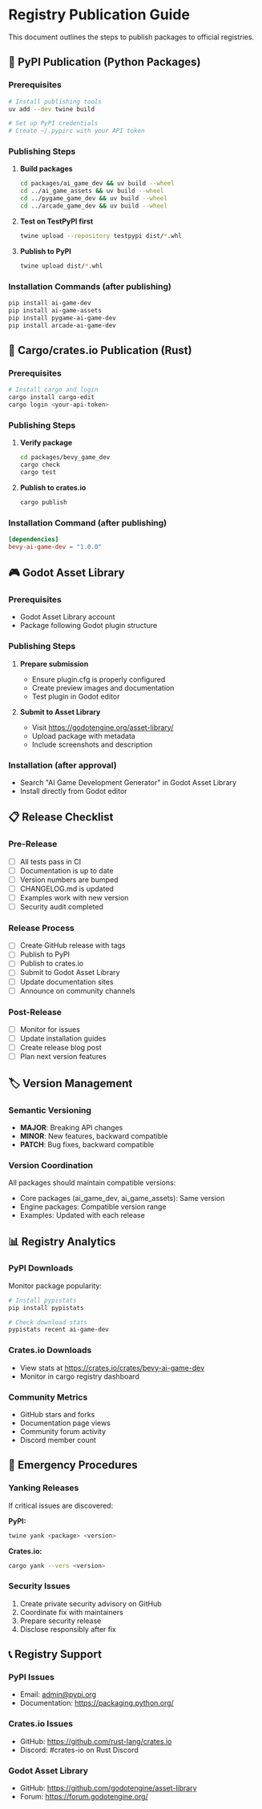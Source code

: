 # Registry Publication Guide

This document outlines the steps to publish packages to official registries.

## 🐍 PyPI Publication (Python Packages)

### Prerequisites
```bash
# Install publishing tools
uv add --dev twine build

# Set up PyPI credentials
# Create ~/.pypirc with your API token
```

### Publishing Steps

1. **Build packages**
   ```bash
   cd packages/ai_game_dev && uv build --wheel
   cd ../ai_game_assets && uv build --wheel  
   cd ../pygame_game_dev && uv build --wheel
   cd ../arcade_game_dev && uv build --wheel
   ```

2. **Test on TestPyPI first**
   ```bash
   twine upload --repository testpypi dist/*.whl
   ```

3. **Publish to PyPI**
   ```bash
   twine upload dist/*.whl
   ```

### Installation Commands (after publishing)
```bash
pip install ai-game-dev
pip install ai-game-assets
pip install pygame-ai-game-dev
pip install arcade-ai-game-dev
```

## 🦀 Cargo/crates.io Publication (Rust)

### Prerequisites
```bash
# Install cargo and login
cargo install cargo-edit
cargo login <your-api-token>
```

### Publishing Steps

1. **Verify package**
   ```bash
   cd packages/bevy_game_dev
   cargo check
   cargo test
   ```

2. **Publish to crates.io**
   ```bash
   cargo publish
   ```

### Installation Command (after publishing)
```toml
[dependencies]
bevy-ai-game-dev = "1.0.0"
```

## 🎮 Godot Asset Library

### Prerequisites
- Godot Asset Library account
- Package following Godot plugin structure

### Publishing Steps

1. **Prepare submission**
   - Ensure plugin.cfg is properly configured
   - Create preview images and documentation
   - Test plugin in Godot editor

2. **Submit to Asset Library**
   - Visit https://godotengine.org/asset-library/
   - Upload package with metadata
   - Include screenshots and description

### Installation (after approval)
- Search "AI Game Development Generator" in Godot Asset Library
- Install directly from Godot editor

## 📋 Release Checklist

### Pre-Release
- [ ] All tests pass in CI
- [ ] Documentation is up to date
- [ ] Version numbers are bumped
- [ ] CHANGELOG.md is updated
- [ ] Examples work with new version
- [ ] Security audit completed

### Release Process
- [ ] Create GitHub release with tags
- [ ] Publish to PyPI
- [ ] Publish to crates.io
- [ ] Submit to Godot Asset Library
- [ ] Update documentation sites
- [ ] Announce on community channels

### Post-Release
- [ ] Monitor for issues
- [ ] Update installation guides
- [ ] Create release blog post
- [ ] Plan next version features

## 🏷️ Version Management

### Semantic Versioning
- **MAJOR**: Breaking API changes
- **MINOR**: New features, backward compatible
- **PATCH**: Bug fixes, backward compatible

### Version Coordination
All packages should maintain compatible versions:
- Core packages (ai_game_dev, ai_game_assets): Same version
- Engine packages: Compatible version range
- Examples: Updated with each release

## 📊 Registry Analytics

### PyPI Downloads
Monitor package popularity:
```bash
# Install pypistats
pip install pypistats

# Check download stats
pypistats recent ai-game-dev
```

### Crates.io Downloads
- View stats at https://crates.io/crates/bevy-ai-game-dev
- Monitor in cargo registry dashboard

### Community Metrics
- GitHub stars and forks
- Documentation page views
- Community forum activity
- Discord member count

## 🚨 Emergency Procedures

### Yanking Releases
If critical issues are discovered:

**PyPI:**
```bash
twine yank <package> <version>
```

**Crates.io:**
```bash
cargo yank --vers <version>
```

### Security Issues
1. Create private security advisory on GitHub
2. Coordinate fix with maintainers
3. Prepare security release
4. Disclose responsibly after fix

## 📞 Registry Support

### PyPI Issues
- Email: admin@pypi.org
- Documentation: https://packaging.python.org/

### Crates.io Issues  
- GitHub: https://github.com/rust-lang/crates.io
- Discord: #crates-io on Rust Discord

### Godot Asset Library
- GitHub: https://github.com/godotengine/asset-library
- Forum: https://forum.godotengine.org/